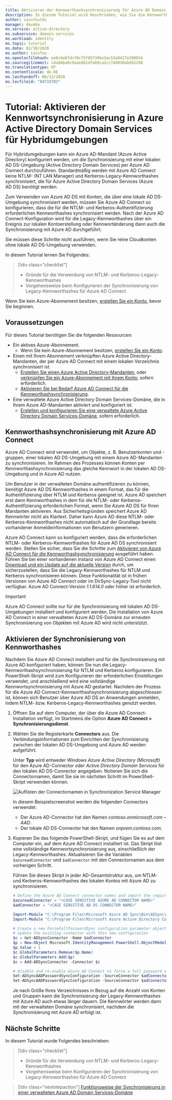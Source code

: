 ```yaml
---
title: Aktivieren der Kennworthashsynchronisierung für Azure AD Domain Services | Microsoft-Dokumentation
description: In diesem Tutorial wird beschrieben, wie Sie die Kennworthashsynchronisierung mit Azure AD Connect in einer per Azure Active Directory Domain Services verwalteten Domäne aktivieren.
author: iainfoulds
manager: daveba
ms.service: active-directory
ms.subservice: domain-services
ms.workload: identity
ms.topic: tutorial
ms.date: 02/10/2020
ms.author: iainfou
ms.openlocfilehash: ee0c6e67dcf0cf5f85734be3ac53a0417e398654
ms.sourcegitcommit: c4ad4ba9c9aaed81dfab9ca2cc744930abd91298
ms.translationtype: HT
ms.contentlocale: de-DE
ms.lasthandoff: 06/12/2020
ms.locfileid: "84733703"
---
```

# <a name="tutorial-enable-password-synchronization-in-azure-active-directory-domain-services-for-hybrid-environments"></a>Tutorial: Aktivieren der Kennwortsynchronisierung in Azure Active Directory Domain Services für Hybridumgebungen

Für Hybridumgebungen kann ein Azure AD-Mandant (Azure Active Directory) konfiguriert werden, um die Synchronisierung mit einer lokalen AD DS-Umgebung (Active Directory Domain Services) per Azure AD Connect durchzuführen. Standardmäßig werden mit Azure AD Connect keine NTLM- (NT LAN Manager) und Kerberos-Legacy-Kennworthashes synchronisiert, die für Azure Active Directory Domain Services (Azure AD DS) benötigt werden.

Zum Verwenden von Azure AD DS mit Konten, die über eine lokale AD DS-Umgebung synchronisiert werden, müssen Sie Azure AD Connect so konfigurieren, dass die für die NTLM- und Kerberos-Authentifizierung erforderlichen Kennworthashes synchronisiert werden. Nach der Azure AD Connect-Konfiguration wird für die Legacy-Kennworthashes über ein Ereignis zur lokalen Kontoerstellung oder Kennwortänderung dann auch die Synchronisierung mit Azure AD durchgeführt.

Sie müssen diese Schritte nicht ausführen, wenn Sie reine Cloudkonten ohne lokale AD DS-Umgebung verwenden.

In diesem Tutorial lernen Sie Folgendes:

> [!div class="checklist"]
> * Gründe für die Verwendung von NTLM- und Kerberos-Legacy-Kennworthashes
> * Vorgehensweise beim Konfigurieren der Synchronisierung von Legacy-Kennworthashes für Azure AD Connect

Wenn Sie kein Azure-Abonnement besitzen, [erstellen Sie ein Konto](https://azure.microsoft.com/free/?WT.mc_id=A261C142F), bevor Sie beginnen.

## <a name="prerequisites"></a>Voraussetzungen

Für dieses Tutorial benötigen Sie die folgenden Ressourcen:

* Ein aktives Azure-Abonnement.
    * Wenn Sie kein Azure-Abonnement besitzen, [erstellen Sie ein Konto](https://azure.microsoft.com/free/?WT.mc_id=A261C142F).
* Einen mit Ihrem Abonnement verknüpften Azure Active Directory-Mandanten, der per Azure AD Connect mit einem lokalen Verzeichnis synchronisiert ist.
    * [Erstellen Sie einen Azure Active Directory-Mandanten][create-azure-ad-tenant], oder [verknüpfen Sie ein Azure-Abonnement mit Ihrem Konto][associate-azure-ad-tenant], sofern erforderlich.
    * [Aktivieren Sie bei Bedarf Azure AD Connect für die Kennworthashsynchronisierung][enable-azure-ad-connect].
* Eine verwaltete Azure Active Directory Domain Services-Domäne, die in Ihrem Azure AD-Mandanten aktiviert und konfiguriert ist.
    * [Erstellen und konfigurieren Sie eine verwaltete Azure Active Directory Domain Services-Domäne][create-azure-ad-ds-instance], sofern erforderlich.

## <a name="password-hash-synchronization-using-azure-ad-connect"></a>Kennworthashsynchronisierung mit Azure AD Connect

Azure AD Connect wird verwendet, um Objekte, z. B. Benutzerkonten und -gruppen, einer lokalen AD DS-Umgebung mit einem Azure AD-Mandanten zu synchronisieren. Im Rahmen des Prozesses können Konten per Kennworthashsynchronisierung das gleiche Kennwort in der lokalen AD DS-Umgebung und in Azure AD nutzen.

Um Benutzer in der verwalteten Domäne authentifizieren zu können, benötigt Azure AD DS Kennworthashes in einem Format, das für die Authentifizierung über NTLM und Kerberos geeignet ist. Azure AD speichert erst dann Kennworthashes in dem für die NTLM- oder Kerberos-Authentifizierung erforderlichen Format, wenn Sie Azure AD DS für Ihren Mandanten aktivieren. Aus Sicherheitsgründen speichert Azure AD Kennwörter nicht als Klartext. Daher kann Azure AD diese NTLM- oder Kerberos-Kennworthashes nicht automatisch auf der Grundlage bereits vorhandener Anmeldeinformationen von Benutzern generieren.

Azure AD Connect kann so konfiguriert werden, dass die erforderlichen NTLM- oder Kerberos-Kennworthashes für Azure AD DS synchronisiert werden. Stellen Sie sicher, dass Sie die Schritte zum [Aktivieren von Azure AD Connect für die Kennworthashsynchronisierung][enable-azure-ad-connect] ausgeführt haben. Führen Sie bei einer vorhandenen Instanz von Azure AD Connect einen [Download und ein Update auf die aktuelle Version][azure-ad-connect-download] durch, um sicherzustellen, dass Sie die Legacy-Kennworthashes für NTLM und Kerberos synchronisieren können. Diese Funktionalität ist in frühen Versionen von Azure AD Connect oder im DirSync-Legacy-Tool nicht verfügbar. Azure AD Connect-Version *1.1.614.0* oder höher ist erforderlich.

> [!IMPORTANT]
> Azure AD Connect sollte nur für die Synchronisierung mit lokalen AD DS-Umgebungen installiert und konfiguriert werden. Die Installation von Azure AD Connect in einer verwalteten Azure AD DS-Domäne zur erneuten Synchronisierung von Objekten mit Azure AD wird nicht unterstützt.

## <a name="enable-synchronization-of-password-hashes"></a>Aktivieren der Synchronisierung von Kennworthashes

Nachdem Sie Azure AD Connect installiert und für die Synchronisierung mit Azure AD konfiguriert haben, können Sie nun die Legacy-Kennworthashsynchronisierung für NTLM und Kerberos konfigurieren. Ein PowerShell-Skript wird zum Konfigurieren der erforderlichen Einstellungen verwendet, und anschließend wird eine vollständige Kennwortsynchronisierung mit Azure AD gestartet. Nachdem der Prozess für die Azure AD Connect-Kennworthashsynchronisierung abgeschlossen ist, können sich Benutzer über Azure AD DS an Anwendungen anmelden, indem NTLM- bzw. Kerberos-Legacy-Kennworthashes genutzt werden.

1. Öffnen Sie auf dem Computer, der über die Azure AD Connect-Installation verfügt, im Startmenü die Option **Azure AD Connect > Synchronisierungsdienst**.
1. Wählen Sie die Registerkarte **Connectors** aus. Die Verbindungsinformationen zum Einrichten der Synchronisierung zwischen der lokalen AD DS-Umgebung und Azure AD werden aufgeführt.

    Unter **Typ** wird entweder *Windows Azure Active Directory (Microsoft)* für den Azure AD-Connector oder *Active Directory Domain Services* für den lokalen AD DS-Connector angegeben. Notieren Sie sich die Connectornamen, damit Sie sie im nächsten Schritt im PowerShell-Skript verwenden können.

    ![Auflisten der Connectornamen in Synchronization Service Manager](media/tutorial-configure-password-hash-sync/service-sync-manager.png)

    In diesem Beispielscreenshot werden die folgenden Connectors verwendet:

    * Der Azure AD-Connector hat den Namen *contoso.onmicrosoft.com – AAD*.
    * Der lokale AD DS-Connector hat den Namen *onprem.contoso.com*.

1. Kopieren Sie das folgende PowerShell-Skript, und fügen Sie es auf dem Computer ein, auf dem Azure AD Connect installiert ist. Das Skript löst eine vollständige Kennwortsynchronisierung aus, einschließlich der Legacy-Kennworthashes. Aktualisieren Sie die Variablen `$azureadConnector` und `$adConnector` mit den Connectornamen aus dem vorherigen Schritt.

    Führen Sie dieses Skript in jeder AD-Gesamtstruktur aus, um NTLM- und Kerberos-Kennworthashes des lokalen Kontos mit Azure AD zu synchronisieren.

    ```powershell
    # Define the Azure AD Connect connector names and import the required PowerShell module
    $azureadConnector = "<CASE SENSITIVE AZURE AD CONNECTOR NAME>"
    $adConnector = "<CASE SENSITIVE AD DS CONNECTOR NAME>"
    
    Import-Module "C:\Program Files\Microsoft Azure AD Sync\Bin\ADSync\ADSync.psd1"
    Import-Module "C:\Program Files\Microsoft Azure Active Directory Connect\AdSyncConfig\AdSyncConfig.psm1"

    # Create a new ForceFullPasswordSync configuration parameter object then
    # update the existing connector with this new configuration
    $c = Get-ADSyncConnector -Name $adConnector
    $p = New-Object Microsoft.IdentityManagement.PowerShell.ObjectModel.ConfigurationParameter "Microsoft.Synchronize.ForceFullPasswordSync", String, ConnectorGlobal, $null, $null, $null
    $p.Value = 1
    $c.GlobalParameters.Remove($p.Name)
    $c.GlobalParameters.Add($p)
    $c = Add-ADSyncConnector -Connector $c

    # Disable and re-enable Azure AD Connect to force a full password synchronization
    Set-ADSyncAADPasswordSyncConfiguration -SourceConnector $adConnector -TargetConnector $azureadConnector -Enable $false
    Set-ADSyncAADPasswordSyncConfiguration -SourceConnector $adConnector -TargetConnector $azureadConnector -Enable $true
    ```

    Je nach Größe Ihres Verzeichnisses in Bezug auf die Anzahl von Konten und Gruppen kann die Synchronisierung der Legacy-Kennworthashes mit Azure AD auch etwas länger dauern. Die Kennwörter werden dann mit der verwalteten Domäne synchronisiert, nachdem die Synchronisierung mit Azure AD erfolgt ist.

## <a name="next-steps"></a>Nächste Schritte

In diesem Tutorial wurde Folgendes beschrieben:

> [!div class="checklist"]
> * Gründe für die Verwendung von NTLM- und Kerberos-Legacy-Kennworthashes
> * Vorgehensweise beim Konfigurieren der Synchronisierung von Legacy-Kennworthashes für Azure AD Connect

> [!div class="nextstepaction"]
> [Funktionsweise der Synchronisierung in einer verwalteten Azure AD Domain Services-Domäne](synchronization.md)

<!-- INTERNAL LINKS -->
[create-azure-ad-tenant]: ../active-directory/fundamentals/sign-up-organization.md
[associate-azure-ad-tenant]: ../active-directory/fundamentals/active-directory-how-subscriptions-associated-directory.md
[create-azure-ad-ds-instance]: tutorial-create-instance.md
[enable-azure-ad-connect]: ../active-directory/hybrid/how-to-connect-install-express.md

<!-- EXTERNAL LINKS -->
[azure-ad-connect-download]: https://www.microsoft.com/download/details.aspx?id=47594
